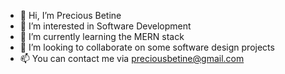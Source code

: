 - 👋 Hi, I’m Precious Betine
- 👀 I’m interested in Software Development
- 🌱 I’m currently learning the MERN stack
- 💞️ I’m looking to collaborate on some software design projects
- 📫 You can contact me via preciousbetine@gmail.com
